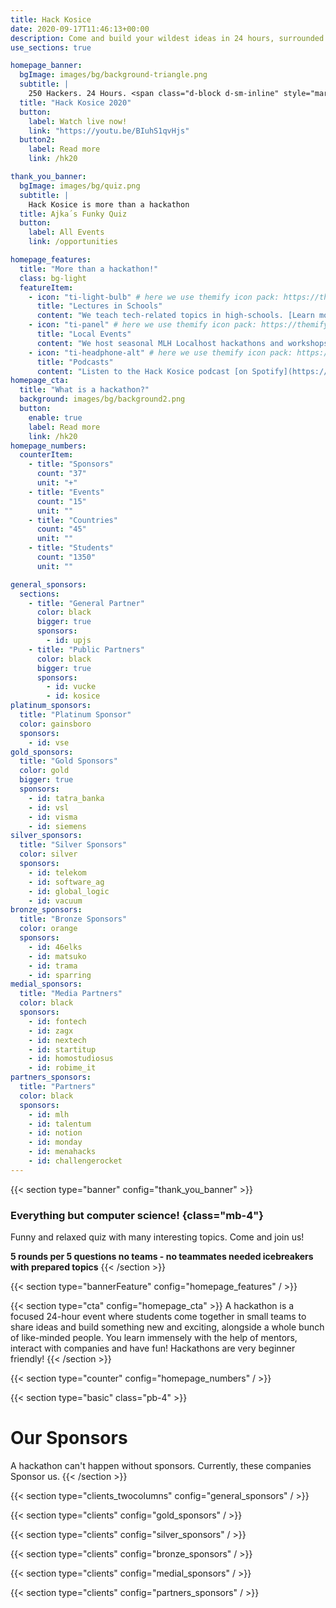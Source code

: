 ```yaml
---
title: Hack Kosice
date: 2020-09-17T11:46:13+00:00
description: Come and build your wildest ideas in 24 hours, surrounded with great designers, entrepreneurs, ideators and hyped atmosphere. Hack Kosice is an annual hackathon and a community of talents.
use_sections: true

homepage_banner:
  bgImage: images/bg/background-triangle.png
  subtitle: |
    250 Hackers. 24 Hours. <span class="d-block d-sm-inline" style="margin-bottom: 0;"></span>1 Spirit.
  title: "Hack Kosice 2020"
  button:
    label: Watch live now!
    link: "https://youtu.be/BIuhS1qvHjs"
  button2:
    label: Read more
    link: /hk20

thank_you_banner:
  bgImage: images/bg/quiz.png
  subtitle: |
    Hack Kosice is more than a hackathon
  title: Ajka´s Funky Quiz
  button:
    label: All Events
    link: /opportunities

homepage_features:
  title: "More than a hackathon!"
  class: bg-light
  featureItem:
    - icon: "ti-light-bulb" # here we use themify icon pack: https://themify.me/themify-icons
      title: "Lectures in Schools"
      content: "We teach tech-related topics in high-schools. [Learn more](/lectures)."
    - icon: "ti-panel" # here we use themify icon pack: https://themify.me/themify-icons
      title: "Local Events"
      content: "We host seasonal MLH Localhost hackathons and workshops. [Read more](/opportunities)."
    - icon: "ti-headphone-alt" # here we use themify icon pack: https://themify.me/themify-icons
      title: "Podcasts"
      content: "Listen to the Hack Kosice podcast [on Spotify](https://open.spotify.com/show/5OlocKsS6FFFW7KxKQeK52?si=IpwhjAE4S3uP7Z5K6llIPA). We discuss tech and interview motivating entrepreneurs."
homepage_cta:
  title: "What is a hackathon?"
  background: images/bg/background2.png
  button:
    enable: true
    label: Read more
    link: /hk20
homepage_numbers:
  counterItem:
    - title: "Sponsors"
      count: "37"
      unit: "+"
    - title: "Events"
      count: "15"
      unit: ""
    - title: "Countries"
      count: "45"
      unit: ""
    - title: "Students"
      count: "1350"
      unit: ""

general_sponsors:
  sections:
    - title: "General Partner"
      color: black
      bigger: true
      sponsors:
        - id: upjs
    - title: "Public Partners"
      color: black
      bigger: true
      sponsors:
        - id: vucke
        - id: kosice
platinum_sponsors:
  title: "Platinum Sponsor"
  color: gainsboro
  sponsors:
    - id: vse
gold_sponsors:
  title: "Gold Sponsors"
  color: gold
  bigger: true
  sponsors:
    - id: tatra_banka
    - id: vsl
    - id: visma
    - id: siemens
silver_sponsors:
  title: "Silver Sponsors"
  color: silver
  sponsors:
    - id: telekom
    - id: software_ag
    - id: global_logic
    - id: vacuum
bronze_sponsors:
  title: "Bronze Sponsors"
  color: orange
  sponsors:
    - id: 46elks
    - id: matsuko
    - id: trama
    - id: sparring
medial_sponsors:
  title: "Media Partners"
  color: black
  sponsors:
    - id: fontech
    - id: zagx
    - id: nextech
    - id: startitup
    - id: homostudiosus
    - id: robime_it
partners_sponsors:
  title: "Partners"
  color: black
  sponsors:
    - id: mlh
    - id: talentum
    - id: notion
    - id: monday
    - id: menahacks
    - id: challengerocket
---
```


{{< section type="banner" config="thank_you_banner" >}}
### Everything but computer science! {class="mb-4"}

Funny and relaxed quiz with many interesting topics. Come and join us!

**5 rounds per 5 questions
no teams - no teammates needed 
icebreakers with prepared topics**
{{< /section >}}

{{< section type="bannerFeature" config="homepage_features" / >}}

{{< section type="cta" config="homepage_cta" >}}
A hackathon is a focused 24-hour event where students come together in small teams to share ideas and build something new and exciting, alongside a whole bunch of like-minded people. You learn immensely with the help of mentors, interact with companies and have fun! Hackathons are very beginner friendly!
{{< /section >}}

{{< section type="counter" config="homepage_numbers" / >}}

{{< section type="basic" class="pb-4" >}}
# Our Sponsors
A hackathon can't happen without sponsors. Currently, these companies Sponsor us.
{{< /section >}}

{{< section type="clients_twocolumns" config="general_sponsors" / >}}

{{< section type="clients" config="gold_sponsors" / >}}

{{< section type="clients" config="silver_sponsors" / >}}

{{< section type="clients" config="bronze_sponsors" / >}}

{{< section type="clients" config="medial_sponsors" / >}}

{{< section type="clients" config="partners_sponsors" / >}}
